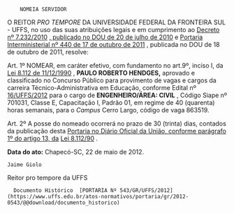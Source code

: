        NOMEIA SERVIDOR  

O REITOR  *PRO TEMPORE*  DA UNIVERSIDADE FEDERAL DA FRONTEIRA SUL - UFFS, no uso das suas atribuições legais e em cumprimento ao  [Decreto nº 7.232/2010](http://www.planalto.gov.br/ccivil_03/_Ato2007-2010/2010/Decreto/D7232.htm) [, publicado no DOU de 20 de julho de 2010](http://www.planalto.gov.br/ccivil_03/_Ato2007-2010/2010/Decreto/D7232.htm) e  [Portaria Interministerial nº 440 de 17 de outubro de 2011](https://conlegis.planejamento.gov.br/conlegis/Downloads/file?PORTARIA%20INTERMINISTERIAL%20440%20-%202011.pdf) , publicada no DOU de 18 de outubro de 2011, resolve:

 Art. 1º NOMEAR, em caráter efetivo, com fundamento no art.9º, inciso I, da  [Lei 8.112 de 11/12/1990](http://www.planalto.gov.br/ccivil_03/leis/L8112cons.htm) ,  **PAULO ROBERTO HENDGES,**  aprovado e classificado no Concurso Público para provimento de vagas e cargos da carreira Técnico-Administrativa em Educação, conforme Edital nº  [16/UFFS/2012](https://www.uffs.edu.br/atos-normativos/edital/gr/2012-0016) para o cargo de  **ENGENHEIRO/ÁREA: CIVIL**  , Código Siape nº 701031, Classe E, Capacitação I, Padrão 01, em regime de 40 (quarenta) horas semanais, para o  *Campus*  Cerro Largo, código de vaga 863519.

 Art. 2º A posse do nomeado ocorrerá no prazo de 30 (trinta) dias, contados da publicação desta  [Portaria no Diário Oficial da União, conforme parágrafo 1º do artigo 13, da](https://www.google.com.br/search?q=Portaria+no+Di%C3%A1rio+Oficial+da+Uni%C3%A3o,+conforme+par%C3%A1grafo+1%C2%BA+do+artigo+13,+da+)  [Lei 8.112/90](http://www.planalto.gov.br/ccivil_03/leis/L8112cons.htm) .

   **Data do ato:** Chapecó-SC, 22 de maio de 2012.   
 

    Jaime Giolo    
 Reitor pro tempore da UFFS 

      Documento Histórico  [PORTARIA Nº 543/GR/UFFS/2012](https://www.uffs.edu.br/atos-normativos/portaria/gr/2012-0543/@@download/documento_historico)     
      